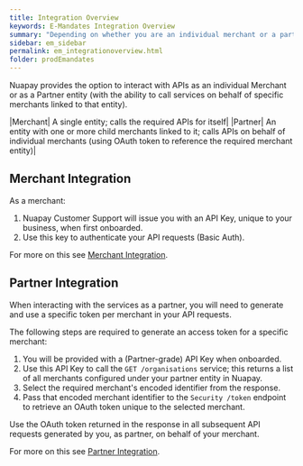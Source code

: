 ```yaml
---
title: Integration Overview
keywords: E-Mandates Integration Overview
summary: "Depending on whether you are an individual merchant or a partner, managing multiple merchants, your integration with Nuapay will be different. This section outlines what is required in both models."
sidebar: em_sidebar
permalink: em_integrationoverview.html
folder: prodEmandates
---
```


Nuapay provides the option to interact with APIs as an individual Merchant or as a Partner entity (with the ability to call services on behalf of specific merchants linked to that entity).

|Merchant| A single entity; calls the required APIs for itself|
|Partner| An entity with one or more child merchants linked to it; calls APIs on behalf of individual merchants (using OAuth token to reference the required merchant entity)|


## Merchant Integration

As a merchant:

1. Nuapay Customer Support will issue you with an API Key, unique to your business,  when first onboarded.
1. Use this key to authenticate your API requests (Basic Auth).

For more on this see [Merchant Integration](em_merchantintegration.html).

## Partner Integration

When interacting with the services as a partner, you will need to generate and use a specific token per merchant in your API requests.  

The following steps are required to generate an access token for a specific merchant:

1. You will be provided with a (Partner-grade) API Key when onboarded. 
1. Use this API Key to call the `GET /organisations` service; this returns a list of all merchants configured under your partner entity in Nuapay.
1. Select the required merchant's encoded identifier from the response.
1. Pass that encoded merchant identifier to the `Security /token` endpoint to retrieve an OAuth token unique to the selected merchant.

Use the OAuth token returned in the response in all subsequent API requests generated by you, as partner, on behalf of your merchant.

For more on this see [Partner Integration](em_partnerintegration.html).









